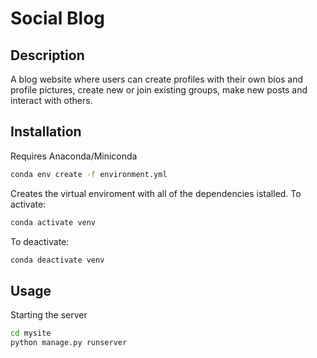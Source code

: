 # Social Blog

## Description

A blog website where users can create profiles with their own bios and profile pictures, create new or join existing groups, make new posts and interact with others.

## Installation

Requires Anaconda/Miniconda

```bash
conda env create -f environment.yml
```

Creates the virtual enviroment with all of the dependencies istalled.
To activate:

```bash
conda activate venv
```

To deactivate:

```bash
conda deactivate venv
```

## Usage

Starting the server

```bash
cd mysite
python manage.py runserver
```
